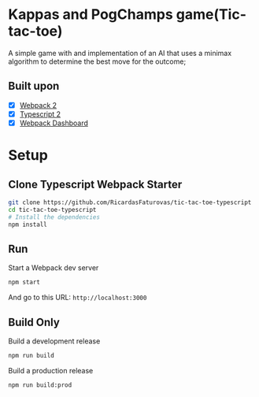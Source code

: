 # Kappas and PogChamps game(Tic-tac-toe)
A simple game with and implementation of an AI that uses a minimax algorithm to determine the best move for the outcome;

## Built upon

- [x] [Webpack 2](https://webpack.github.io/docs/roadmap.html#2)
- [x] [Typescript 2](https://blogs.msdn.microsoft.com/typescript/2016/07/11/announcing-typescript-2-0-beta/)
- [x] [Webpack Dashboard](https://github.com/FormidableLabs/webpack-dashboard)

# Setup

## Clone Typescript Webpack Starter

```bash
git clone https://github.com/RicardasFaturovas/tic-tac-toe-typescript
cd tic-tac-toe-typescript
# Install the dependencies
npm install
```

## Run

Start a Webpack dev server
```bash
npm start
```
And go to this URL: `http://localhost:3000`

## Build Only
Build a development release
```bash
npm run build
```


Build a production release
```bash
npm run build:prod
```
